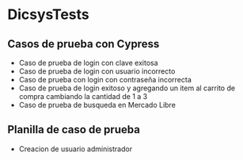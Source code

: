 # DicsysTests

## Casos de prueba con Cypress
* Caso de prueba de login con clave exitosa
* Caso de prueba de login con usuario incorrecto
* Caso de prueba con login con contraseña incorrecta
* Caso de prueba de login exitoso y agregando un item al carrito de compra cambiando la cantidad de 1 a 3
* Caso de prueba de busqueda en Mercado Libre

## Planilla de caso de prueba
* Creacion de usuario administrador
